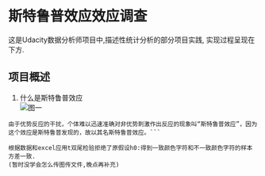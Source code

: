 # 斯特鲁普效应效应调查  
这是Udacity数据分析师项目中,描述性统计分析的部分项目实践, 实现过程呈现在下方.  
## 项目概述
1. 什么是斯特鲁普效应  
![图一](https://timgsa.baidu.com/timg?image&quality=80&size=b9999_10000&sec=1581495394901&di=c34f3fea9dea4b80f1f183c75acbb888&imgtype=0&src=http%3A%2F%2Fphotocdn.sohu.com%2F20160225%2Fmp60486278_1456369969000_5.jpeg)  
```斯特鲁普效应(Stroop effect)在心理学中指优势反应对非优势反应的干扰。例如当测试者被要求回答有颜色意义的字体的颜色时，回答字本身的意义为优势反应，而回答字体颜色为非优势反应，若字体颜色与字意不同，被测者往往会反应速度下降，出错率上升。
由于优势反应的干扰，个体难以迅速准确对非优势刺激作出反应的现象叫“斯特鲁普效应”，因为这个效应是斯特鲁普发现的，故以其名斯特鲁普效应。```

根据数据和excel应用t双尾检验拒绝了原假设h0:得到一致颜色字符和不一致颜色字符的样本方差一致.  
(暂时没学会怎么传图传文件,晚点再补充)
